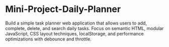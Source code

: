 # Mini-Project-Daily-Planner
Build a simple task planner web application that allows users to add, complete, delete, and search daily tasks. Focus on semantic HTML, modular JavaScript, CSS layout techniques, localStorage, and performance optimizations with debounce and throttle.
